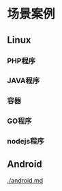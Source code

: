 # 场景案例
## Linux
### PHP程序
### JAVA程序
### 容器
### GO程序
### nodejs程序

## Android
[./android.md](./android.md)
